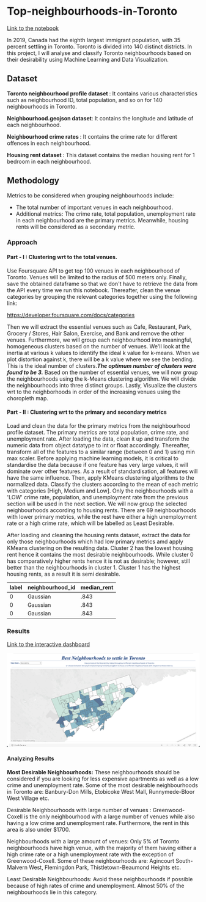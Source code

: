 # Top-neighbourhoods-in-Toronto
[Link to the notebook](https://nbviewer.org/github/raofida75/Top-neighbourhoods-in-Toronto/blob/main/Top%20neighbourhoods%20in%20Toronto.ipynb)

In 2019, Canada had the eighth largest immigrant population, with 35 percent settling in Toronto. Toronto is divided into 140 distinct districts. In this project, I will analyse and classify Toronto neighbourhoods based on their desirability using Machine Learning and Data Visualization.

## Dataset

<b> Toronto neighbourhood profile dataset </b>: It contains various characteristics such as neighbourhood ID, total population, and so on for 140 neighbourhoods in Toronto.

<b> Neighbourhood.geojson dataset</b>: It contains the longitude and latitude of each neighbourhood.

<b> Neighbourhood crime rates </b>: It contains the crime rate for different offences in each neighbourhood. 

<b> Housing rent dataset </b>: This dataset contains the median housing rent for 1 bedroom in each neighbourhood.

## Methodology

Metrics to be considered when grouping neighbourhoods include: 
- The total number of important venues in each neighbourhood. 
- Additional metrics: The crime rate, total population, unemployment rate in each neighbourhood are the primary metrics. Meanwhile, housing rents will be considered as a secondary metric.

### Approach

#### Part - I : Clustering wrt to the total venues.
Use Foursquare API to get top 100 venues in each neighbourhood of Toronto. Venues will be limited to the radius of 500 meters only. Finally, save the obtained dataframe so that we don't have to retrieve the data from the API every time we run this notebook. Thereafter, clean the venue categories by grouping the relevant categories together using the following link:

https://developer.foursquare.com/docs/categories

Then we will extract the essential venues such as Cafe, Restaurant, Park, Grocery / Stores, Hair Salon, Exercise, and Bank and remove the other venues. Furthermore, we will group each neighbourhood into meaningful, homogeneous clusters based on the number of venues. We'll look at the inertia at various k values to identify the ideal k value for k-means. When we plot distortion against k, there will be a k value where we see the bending. This is the ideal number of clusters.<b><i>The optimum number of clusters were found to be 3.</b></i> Based on the number of essential venues, we will now group the neighbourhoods using the k-Means clustering algorithm. We will divide the neighbourhoods into three distinct groups. Lastly, Visualize the clusters wrt to the neighborhoods in order of the increasing venues using the choropleth map.

#### Part - II : Clustering wrt to the primary and secondary metrics 

Load and clean the data for the primary metrics from the neighbourhood profile dataset. The primary metrics are total population, crime rate, and unemployment rate. After loading the data, clean it up and transform the numeric data from object datatype to int or float accordingly. Thereafter, transform all of the features to a similar range (between 0 and 1) using min max scaler. Before applying machine learning models, it is critical to standardise the data because if one feature has very large values, it will dominate over other features. As a result of standardisation, all features will have the same influence. Then, apply KMeans clustering algorithms to the normalized data. Classify the clusters according to the mean of each metric with categories [High, Medium and Low]. Only the neighbourhoods with a 'LOW' crime rate, population, and unemployment rate from the previous section will be used in the next section. We will now group the selected neighbourhoods according to housing rents. There are 69 neighbourhoods with lower primary metrics, while the rest have either a high unemployment rate or a high crime rate, which will be labelled as Least Desirable.

After loading and cleaning the housing rents dataset, extract the data for only those neighbourhoods which had low primary metrics amd apply KMeans clustering on the resulting data. Cluster 2 has the lowest housing rent hence it contains the most desirable neighbourhoods. While cluster 0 has comparatively higher rents hence it is not as desirable; however, still better than the neighbourhoods in cluster 1. Cluster 1 has the highest housing rents, as a result it is semi desirable.

| label | neighbourhood_id | median_rent |
| --- | --- | --- |
| 0 | Gaussian | .843 |
| 0 | Gaussian | .843 |
| 0 | Gaussian | .843 |


### Results
[Link to the interactive dashboard](https://public.tableau.com/app/profile/fida.hussain.abbas.rao/viz/TopNeighbourhoodsinToronto/Dashboard1?publish=yes)

<p align="center">
<img src="https://github.com/raofida75/Best-neighbourhoods-to-settle-in-Toronto-/blob/main/Dashboard.png" width="1000"/>
</p>

#### Analyzing Results
<b>Most Desirable Neighbourhoods:</b> These neighbourhoods should be considered if you are looking for less expensive apartments as well as a low crime and unemployment rate. Some of the most desirable neighbourhoods in Toronto are: Banbury-Don Mills, Etobicoke West Mall, Runnymede-Bloor West Village etc.

Desirable Neighbourhoods with large number of venues : Greenwood-Coxell is the only neighbourhood with a large number of venues while also having a low crime and unemployment rate. Furthermore, the rent in this area is also under $1700.

Neighbourhoods with a large amount of venues: Only 5% of Toronto neighbourhoods have high venue, with the majority of them having either a high crime rate or a high unemployment rate with the exception of Greenwood-Coxell. Some of these neighbourhoods are: Agincourt South-Malvern West, Flemingdon Park, Thistletown-Beaumond Heights etc.

Least Desirable Neighbourhoods: Avoid these neighbourhoods if possible because of high rates of crime and unemployment. Almost 50% of the neighbourhoods lie in this category. 

